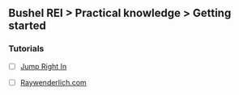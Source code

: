 ## Bushel REI > Practical knowledge > Getting started

### Tutorials
- [ ] [Jump Right In](https://developer.apple.com/library/content/referencelibrary/GettingStarted/DevelopiOSAppsSwift/)
- [ ] [Raywenderlich.com](https://www.raywenderlich.com/)



